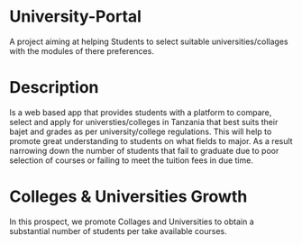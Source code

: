 # University-Portal
A project aiming at helping Students to select suitable universities/collages with the modules of there preferences.

# Description
Is a web based app that provides students with a platform to compare, select and apply for universties/colleges in Tanzania that best suits their bajet and grades as per university/college regulations.
This will help to promote great understanding to students on what fields to major. As a result narrowing down the number of students that fail to graduate due to poor selection of courses or failing to meet the tuition fees in due time.

# Colleges & Universities Growth
In this prospect, we promote Collages and Universities to obtain a substantial number of students per take available courses.
